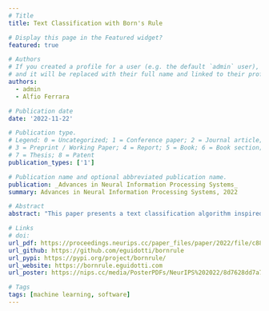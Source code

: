 ```yaml
---
# Title
title: Text Classification with Born's Rule

# Display this page in the Featured widget?
featured: true

# Authors
# If you created a profile for a user (e.g. the default `admin` user), write the username (folder name) here
# and it will be replaced with their full name and linked to their profile.
authors:
  - admin
  - Alfio Ferrara

# Publication date
date: '2022-11-22'

# Publication type.
# Legend: 0 = Uncategorized; 1 = Conference paper; 2 = Journal article;
# 3 = Preprint / Working Paper; 4 = Report; 5 = Book; 6 = Book section;
# 7 = Thesis; 8 = Patent
publication_types: ['1']

# Publication name and optional abbreviated publication name.
publication: _Advances in Neural Information Processing Systems_
summary: Advances in Neural Information Processing Systems, 2022

# Abstract
abstract: "This paper presents a text classification algorithm inspired by the notion of superposition of states in quantum physics. By regarding text as a superposition of words, we derive the wave function of a document and we compute the transition probability of the document to a target class according to Born's rule. Two complementary implementations are presented. In the first one, wave functions are calculated explicitly. The second implementation embeds the classifier in a neural network architecture. Through analysis of three benchmark datasets, we illustrate several aspects of the proposed method, such as classification performance, explainability, and computational efficiency. These ideas are also applicable to non-textual data."

# Links
# doi: 
url_pdf: https://proceedings.neurips.cc/paper_files/paper/2022/file/c88d0c9bea6230b518ce71268c8e49e0-Paper-Conference.pdf
url_github: https://github.com/eguidotti/bornrule
url_pypi: https://pypi.org/project/bornrule/
url_website: https://bornrule.eguidotti.com
url_poster: https://nips.cc/media/PosterPDFs/NeurIPS%202022/8d7628dd7a710c8638dbd22d4421ee46.png

# Tags
tags: [machine learning, software]
---
```

